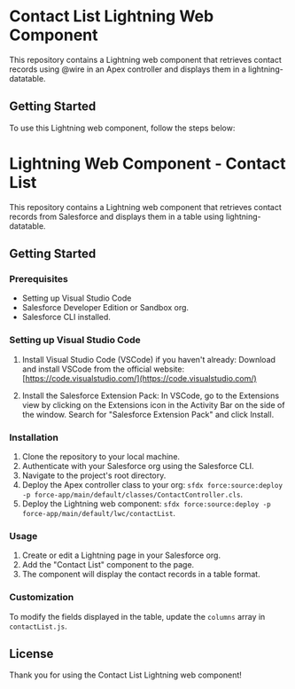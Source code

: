 # Contact List Lightning Web Component

This repository contains a Lightning web component that retrieves contact records using @wire in an Apex controller and displays them in a lightning-datatable.

## Getting Started

To use this Lightning web component, follow the steps below:

# Lightning Web Component - Contact List

This repository contains a Lightning web component that retrieves contact records from Salesforce and displays them in a table using lightning-datatable.

## Getting Started

### Prerequisites

- Setting up Visual Studio Code
- Salesforce Developer Edition or Sandbox org.
- Salesforce CLI installed.

### Setting up Visual Studio Code

1. Install Visual Studio Code (VSCode) if you haven't already:
Download and install VSCode from the official website: [https://code.visualstudio.com/](https://code.visualstudio.com/)

2. Install the Salesforce Extension Pack:
In VSCode, go to the Extensions view by clicking on the Extensions icon in the Activity Bar on the side of the window. Search for "Salesforce Extension Pack" and click Install.


### Installation

1. Clone the repository to your local machine.
2. Authenticate with your Salesforce org using the Salesforce CLI.
3. Navigate to the project's root directory.
4. Deploy the Apex controller class to your org: `sfdx force:source:deploy -p force-app/main/default/classes/ContactController.cls`.
5. Deploy the Lightning web component: `sfdx force:source:deploy -p force-app/main/default/lwc/contactList`.

### Usage

1. Create or edit a Lightning page in your Salesforce org.
2. Add the "Contact List" component to the page.
3. The component will display the contact records in a table format.

### Customization

To modify the fields displayed in the table, update the `columns` array in `contactList.js`.

## License

Thank you for using the Contact List Lightning web component!

  
